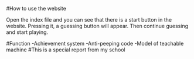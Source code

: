 #How to use the website

Open the index file and you can see that there is a start button in the website. 
Pressing it, a guessing button will appear. Then continue guessing and start playing.

#Function
-Achievement system
-Anti-peeping code
-Model of teachable machine
#This is a special report from my school
